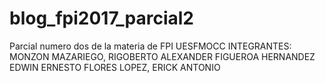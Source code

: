 # blog_fpi2017_parcial2
Parcial numero dos de la materia de FPI UESFMOCC
INTEGRANTES:
MONZON MAZARIEGO, RIGOBERTO ALEXANDER
FIGUEROA HERNANDEZ EDWIN ERNESTO
FLORES LOPEZ, ERICK ANTONIO 
